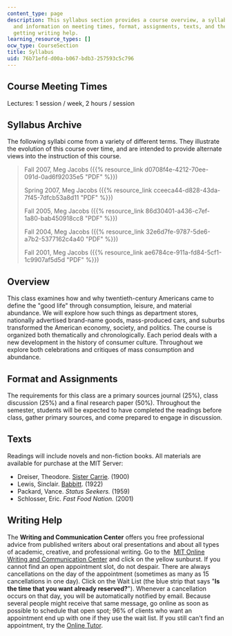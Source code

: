 ```yaml
---
content_type: page
description: This syllabus section provides a course overview, a syllabus archive,
  and information on meeting times, format, assignments, texts, and the Writing and
  getting writing help.
learning_resource_types: []
ocw_type: CourseSection
title: Syllabus
uid: 76b71efd-d00a-b067-bdb3-257593c5c796
---
```


Course Meeting Times
--------------------

Lectures: 1 session / week, 2 hours / session

Syllabus Archive
----------------

The following syllabi come from a variety of different terms. They illustrate the evolution of this course over time, and are intended to provide alternate views into the instruction of this course.

> Fall 2007, Meg Jacobs ({{% resource_link d0708f4e-4212-70ee-091d-0ad6f92035e5 "PDF" %}})
> 
> Spring 2007, Meg Jacobs ({{% resource_link cceeca44-d828-43da-7f45-7dfcb53a8d11 "PDF" %}})
> 
> Fall 2005, Meg Jacobs ({{% resource_link 86d30401-a436-c7ef-1a80-bab450918cc8 "PDF" %}})
> 
> Fall 2004, Meg Jacobs ({{% resource_link 32e6d7fe-9787-5de6-a7b2-5377162c4a40 "PDF" %}})
> 
> Fall 2001, Meg Jacobs ({{% resource_link ae6784ce-911a-fd84-5cf1-1c9907af5d5d "PDF" %}})

Overview
--------

This class examines how and why twentieth-century Americans came to define the "good life" through consumption, leisure, and material abundance. We will explore how such things as department stores, nationally advertised brand-name goods, mass-produced cars, and suburbs transformed the American economy, society, and politics. The course is organized both thematically and chronologically. Each period deals with a new development in the history of consumer culture. Throughout we explore both celebrations and critiques of mass consumption and abundance.

Format and Assignments
----------------------

The requirements for this class are a primary sources journal (25%), class discussion (25%) and a final research paper (50%). Throughout the semester, students will be expected to have completed the readings before class, gather primary sources, and come prepared to engage in discussion.

Texts
-----

Readings will include novels and non-fiction books. All materials are available for purchase at the MIT Server:

*   Dreiser, Theodore. [Sister Carrie](http://www.gutenberg.org/etext/233). (1900)
*   Lewis, Sinclair. [Babbitt](http://www.gutenberg.org/etext/1156). (1922)
*   Packard, Vance. _Status Seekers._ (1959)
*   Schlosser, Eric. _Fast Food Nation._ (2001)

Writing Help
------------

The **Writing and Communication Center** offers you free professional advice from published writers about oral presentations and about all types of academic, creative, and professional writing. Go to the  [MIT Online Writing and Communication Center](http://web.mit.edu/writing/) and click on the yellow sunburst. If you cannot find an open appointment slot, do not despair. There are always cancellations on the day of the appointment (sometimes as many as 15 cancellations in one day). Click on the Wait List (the blue strip that says "**Is the time that you want already reserved?**"). Whenever a cancellation occurs on that day, you will be automatically notified by email. Because several people might receive that same message, go online as soon as possible to schedule that open spot; 96% of clients who want an appointment end up with one if they use the wait list. If you still can't find an appointment, try the [Online Tutor](http://web.mit.edu/writing/Center/onlinetutor.html).